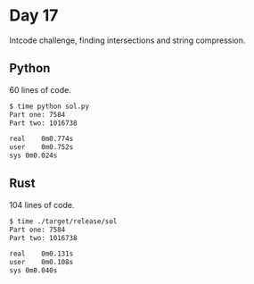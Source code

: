 # Day 17

Intcode challenge, finding intersections and string compression.

## Python

60 lines of code.

```bash
$ time python sol.py
Part one: 7584
Part two: 1016738

real	0m0.774s
user	0m0.752s
sys	0m0.024s
```



## Rust

104 lines of code.

```bash
$ time ./target/release/sol
Part one: 7584
Part two: 1016738

real	0m0.131s
user	0m0.108s
sys	0m0.040s
```


